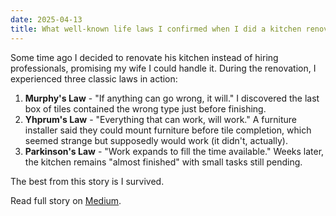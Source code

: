 ```yaml
---
date: 2025-04-13
title: What well-known life laws I confirmed when I did a kitchen renovation
---
```

Some time ago I decided to renovate his kitchen instead of hiring professionals, promising my wife I could handle it. During the renovation, I experienced three classic laws in action:

1. **Murphy's Law** - "If anything can go wrong, it will." I discovered the last box of tiles contained the wrong type just before finishing.
2. **Yhprum's Law** - "Everything that can work, will work." A furniture installer said they could mount furniture before tile completion, which seemed strange but supposedly would work (it didn't, actually).
3. **Parkinson's Law** - "Work expands to fill the time available." Weeks later, the kitchen remains "almost finished" with small tasks still pending.

The best from this story is I survived.

Read full story on [Medium](https://medium.com/@frodigo/913f7569e0c8).

